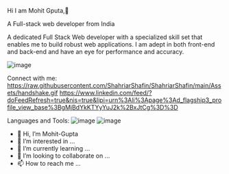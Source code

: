 Hi I am Mohit Gputa,👏

A Full-stack web developer from India

A dedicated Full Stack Web developer with a specialized skill set that enables me to build robust web applications. I am adept in both front-end and back-end and have an eye for performance and accuracy.



![image](https://user-images.githubusercontent.com/87434625/153193615-25457331-7ad9-4ca3-ad04-3136d1c1a845.png)



Connect with me:
https://raw.githubusercontent.com/ShahriarShafin/ShahriarShafin/main/Assets/handshake.gif
https://www.linkedin.com/feed/?doFeedRefresh=true&nis=true&lipi=urn%3Ali%3Apage%3Ad_flagship3_profile_view_base%3BgMjBdYkKTYyYuJ2k%2BxJtCg%3D%3D

Languages and Tools:
![image](https://user-images.githubusercontent.com/87434625/153195948-a7020430-24a1-42fd-9c52-5e9699a7b7c0.png)
![image](https://user-images.githubusercontent.com/87434625/153195965-77d9d1ee-178c-40df-b5d0-adbd86e0960e.png)



- 👋 Hi, I’m Mohit-Gupta
- 👀 I’m interested in ...
- 🌱 I’m currently learning ...
- 💞️ I’m looking to collaborate on ...
- 📫 How to reach me ...

<!---
12Mohit-Gupta/12Mohit-Gupta is a ✨ special ✨ repository because its `README.md` (this file) appears on your GitHub profile.
You can click the Preview link to take a look at your changes.
--->
